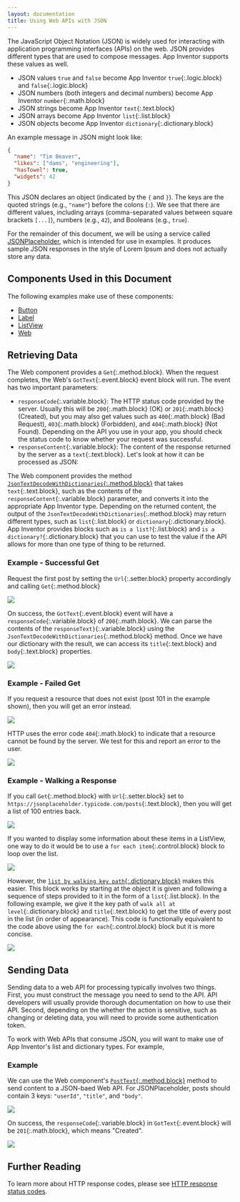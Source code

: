 ```yaml
---
layout: documentation
title: Using Web APIs with JSON
---
```


The JavaScript Object Notation (JSON) is widely used for interacting with application programming interfaces (APIs) on the web. JSON provides different types that are used to compose messages. App Inventor supports these values as well.

* JSON values `true` and `false` become App Inventor `true`{:.logic.block} and `false`{:.logic.block}
* JSON numbers (both integers and decimal numbers) become App Inventor `number`{:.math.block}
* JSON strings become App Inventor `text`{:.text.block}
* JSON arrays become App Inventor `list`{:.list.block}
* JSON objects become App Inventor `dictionary`{:.dictionary.block}

An example message in JSON might look like:

```json
{
  "name": "Tim Beaver",
  "likes": ["dams", "engineering"],
  "hasTowel": true,
  "widgets": 42
}
```

This JSON declares an object (indicated by the `{` and `}`). The keys are the quoted strings (e.g., `"name"`) before the colons (`:`). We see that there are different values, including arrays (comma-separated values between square brackets `[...]`), numbers (e.g., `42`), and Booleans (e.g., `true`).

For the remainder of this document, we will be using a service called [JSONPlaceholder](https://jsonplaceholder.typicode.com), which is intended for use in examples. It produces sample JSON responses in the style of Lorem Ipsum and does not actually store any data.

## Components Used in this Document

The following examples make use of these components:

* [Button](../components/userinterface.html#Button)
* [Label](../components/userinterface.html#Label)
* [ListView](../components/userinterface.html#ListView)
* [Web](../components/connectivity.html#Web)

## Retrieving Data

The Web component provides a `Get`{:.method.block}. When the request completes, the Web's `GotText`{:.event.block} event block will run. The event has two important parameters:

* `responseCode`{:.variable.block}: The HTTP status code provided by the server. Usually this will be `200`{:.math.block} (OK) or `201`{:.math.block} (Created), but you may also get values such as `400`{:.math.block} (Bad Request), `403`{:.math.block} (Forbidden), and `404`{:.math.block} (Not Found). Depending on the API you use in your app, you should check the status code to know whether your request was successful.
* `responseContent`{:.variable.block}: The content of the response returned by the server as a `text`{:.text.block}. Let's look at how it can be processed as JSON:

The Web component provides the method [`JsonTextDecodeWithDictionaries`{:.method.block}](../components/connectivity.html#Web.JsonTextDecodeWithDictionaries) that takes `text`{:.text.block}, such as the contents of the `responseContent`{:.variable.block} parameter, and converts it into the appropriate App Inventor type. Depending on the returned content, the output of the `JsonTextDecodeWithDictionaries`{:.method.block} may return different types, such as `list`{:.list.block} or `dictionary`{:.dictionary.block}. App Inventor provides blocks such as `is a list?`{:.list.block} and `is a dictionary?`{:.dictionary.block} that you can use to test the value if the API allows for more than one type of thing to be returned.

### Example - Successful Get

Request the first post by setting the `Url`{:.setter.block} property accordingly and calling `Get`{:.method.block}

![](images/webapis-get-button.png)

On success, the `GotText`{:.event.block} event will have a `responseCode`{:.variable.block} of `200`{:.math.block}. We can parse the contents of the `responseText}`{:.variable.block} using the `JsonTextDecodeWithDictionaries`{:.method.block} method. Once we have our dictionary with the result, we can access its `title`{:.text.block} and `body`{:.text.block} properties.

![](images/webapis-get-success.png)

### Example - Failed Get

If you request a resource that does not exist (post 101 in the example shown), then you will get an error instead.

![](images/webapis-get-button-fail.png)

HTTP uses the error code `404`{:.math.block} to indicate that a resource cannot be found by the server. We test for this and report an error to the user.

![](images/webapis-get-failure.png)

### Example - Walking a Response

If you call `Get`{:.method.block} with `Url`{:.setter.block} set to `https://jsonplaceholder.typicode.com/posts`{:.text.block}, then you will get a list of 100 entries back.

![](images/webapis-get-all-posts.png)

If you wanted to display some information about these items in a ListView, one way to do it would be to use a `for each item`{:.control.block} block to loop over the list. 

![](images/webapis-get-foreach.png)

However, the [`list by walking key path`{:.dictionary.block}](../blocks/dictionaries.html#list-by-walking-key-path) makes this easier. This block works by starting at the object it is given and following a sequence of steps provided to it in the form of a `list`{:.list.block}. In the following example, we give it the key path of `walk all at level`{:.dictionary.block} and `title`{:.text.block} to get the title of every post in the list (in order of appearance). This code is functionally equivalent to the code above using the `for each`{:.control.block} block but it is more concise.

![](images/webapis-get-walk.png)

## Sending Data

Sending data to a web API for processing typically involves two things. First, you must construct the message you need to send to the API. API developers will usually provide thorough documentation on how to use their API. Second, depending on the whether the action is sensitive, such as changing or deleting data, you will need to provide some authentication token.

To work with Web APIs that consume JSON, you will want to make use of App Inventor's list and dictionary types. For example,

### Example

We can use the Web component's [`PostText`{:.method.block}](../components/connectivity.html#Web.PostText) method to send content to a JSON-baed Web API. For JSONPlaceholder, posts should contain 3 keys: `"userId"`, `"title"`, and `"body"`.

![](images/webapis-post.png)

On success, the `responseCode`{:.variable.block} in `GotText`{:.event.block} will be `201`{:.math.block}, which means "Created".

![](images/webapis-post-success.png)

## Further Reading

To learn more about HTTP response codes, please see [HTTP response status codes](https://developer.mozilla.org/en-US/docs/Web/HTTP/Status).
